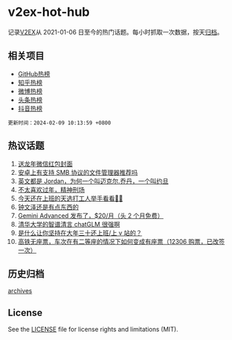 # v2ex-hot-hub

 记录[V2EX](https://www.v2ex.com/)从 2021-01-06 日至今的热门话题。每小时抓取一次数据，按天[归档](archives)。
 
 ## 相关项目

- [GitHub热榜](https://github.com/lonnyzhang423/github-hot-hub)
- [知乎热榜](https://github.com/lonnyzhang423/zhihu-hot-hub)
- [微博热榜](https://github.com/lonnyzhang423/weibo-hot-hub)
- [头条热榜](https://github.com/lonnyzhang423/toutiao-hot-hub)
- [抖音热榜](https://github.com/lonnyzhang423/douyin-hot-hub)


 `更新时间：2024-02-09 10:13:59 +0800`

## 热议话题

1. [送龙年微信红包封面](https://www.v2ex.com/t/1014999)
1. [安卓上有支持 SMB 协议的文件管理器推荐吗](https://www.v2ex.com/t/1015015)
1. [英文都是 Jordan，为何一个叫迈克尔.乔丹，一个叫约旦](https://www.v2ex.com/t/1015045)
1. [不太喜欢过年，精神刑场](https://www.v2ex.com/t/1015023)
1. [今天还在上班的天选打工人举手看看🙋‍♂️](https://www.v2ex.com/t/1014998)
1. [钟文泽还是有点东西的](https://www.v2ex.com/t/1015087)
1. [Gemini Advanced 发布了，$20/月（头 2 个月免费）](https://www.v2ex.com/t/1015075)
1. [清华大学的智谱清言 chatGLM 很强啊](https://www.v2ex.com/t/1015004)
1. [是什么让你坚持在大年三十还上班/上 v 站的？](https://www.v2ex.com/t/1015124)
1. [高铁无座票，车次在有二等座的情况下如何变成有座票（12306 购票，已改签一次）](https://www.v2ex.com/t/1015056)

## 历史归档

[archives](archives)

## License

See the [LICENSE](LICENSE) file for license rights and limitations (MIT).
